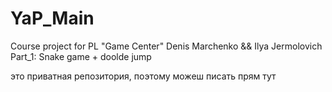 # YaP_Main
Сourse project for PL "Game Center"
Denis Marchenko && Ilya Jermolovich 
Part_1:
Snake game + doolde jump 

это приватная репозитория, поэтому можеш писать прям тут

